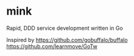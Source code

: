 # mink
Rapid, DDD service development written in Go

Inspired by
https://github.com/gobuffalo/buffalo
https://github.com/learnmove/GoTw
